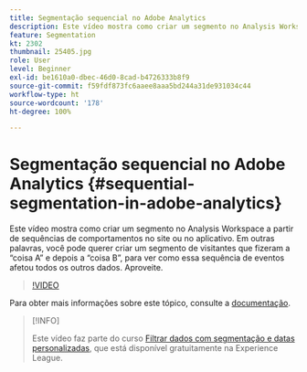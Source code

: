```yaml
---
title: Segmentação sequencial no Adobe Analytics
description: Este vídeo mostra como criar um segmento no Analysis Workspace a partir de sequências de comportamentos no site ou no aplicativo. Em outras palavras, você pode querer criar um segmento de visitantes que fizeram a coisa A e depois a coisa B, para ver como essa sequência de eventos afetou todos os outros dados. Aproveite.
feature: Segmentation
kt: 2302
thumbnail: 25405.jpg
role: User
level: Beginner
exl-id: be1610a0-dbec-46d0-8cad-b4726333b8f9
source-git-commit: f59fdf873fc6aaee8aaa5bd244a31de931034c44
workflow-type: ht
source-wordcount: '178'
ht-degree: 100%

---
```


# Segmentação sequencial no Adobe Analytics {#sequential-segmentation-in-adobe-analytics}

Este vídeo mostra como criar um segmento no Analysis Workspace a partir de sequências de comportamentos no site ou no aplicativo. Em outras palavras, você pode querer criar um segmento de visitantes que fizeram a “coisa A” e depois a “coisa B”, para ver como essa sequência de eventos afetou todos os outros dados. Aproveite.

>[!VIDEO](https://video.tv.adobe.com/v/25405/?quality=12)

Para obter mais informações sobre este tópico, consulte a [documentação](https://experienceleague.adobe.com/docs/analytics/components/segmentation/segmentation-workflow/seg-sequential-build.html?lang=pt-BR).

>[!INFO]
>
> Este vídeo faz parte do curso [Filtrar dados com segmentação e datas personalizadas](https://experienceleague.adobe.com/?recommended=Analytics-U-1-2021.1.filterdata&amp;lang=pt-BR), que está disponível gratuitamente na Experience League.
